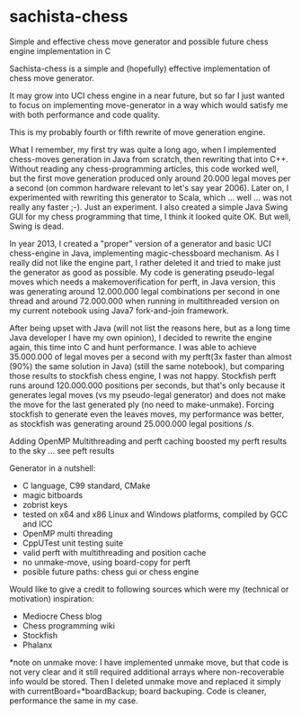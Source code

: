 sachista-chess
==============

Simple and effective chess move generator and possible future chess engine implementation in C

Sachista-chess is a simple and (hopefully) effective implementation of chess move generator.

It may grow into UCI chess engine in a near future, but so far I just wanted to focus 
on implementing move-generator in a way which would satisfy me with both performance and code quality.

This is my probably fourth or fifth rewrite of move generation engine.

What I remember, my first try was quite a long ago, when I implemented chess-moves generation in Java from scratch, 
then rewriting that into C++. Without reading any chess-programming articles, this code worked well, 
but the first move generation produced only around 20.000 legal moves per a second 
(on common hardware relevant to let's say year 2006). 
Later on, I experimented with rewriting this generator to Scala, which ... well ... was not really any faster ;-). 
Just an experiment. I also created a simple Java Swing GUI for my chess programming that time, 
I think it looked quite OK. But well, Swing is dead.

In year 2013, I created a "proper" version of a generator and basic UCI chess-engine in Java, 
implementing magic-chessboard mechanism. As I really did not like the engine part, 
I rather deleted it and tried to make just the generator as good as possible. 
My code is generating pseudo-legal moves which needs a makemoverification for perft, in Java version, 
this was generating around 12.000.000 legal combinations per second in one thread and around 72.000.000 
when running in multithreaded version on my current notebook using Java7 fork-and-join framework.

After being upset with Java (will not list the reasons here, but as a long time Java developer 
I have my own opinion), I decided to rewrite the engine again, this time into C and hunt performance. 
I was able to achieve 35.000.000 of legal moves per a second with my perft(3x faster than almost (90%) the same 
solution in Java) (still the same notebook), but comparing those results to stockfish chess engine, I was not happy. 
Stockfish perft runs around 120.000.000 positions per seconds, but that's only because it generates legal moves 
(vs my pseudo-legal generator) and does not make the move for the last generated ply (no need to make-unmake).
Forcing stockfish to generate even the leaves moves, my performance was better, as stockfish was generating around 
25.000.000 legal positions /s.

Adding OpenMP Multithreading and perft caching boosted my perft results to the sky ... see peft results

Generator in a nutshell:

- C language, C99 standard, CMake
- magic bitboards
- zobrist keys
- tested on x64 and x86 Linux and Windows platforms, compiled by GCC and ICC
- OpenMP multi threading
- CppUTest unit testing suite
- valid perft with multithreading and position cache
- no unmake-move, using board-copy for perft
- posible future paths: chess gui or chess engine


Would like to give a credit to following sources which were my (technical or motivation) inspiration:

- Mediocre Chess blog
- Chess programming wiki
- Stockfish
- Phalanx

*note on unmake move: I have implemented unmake move, but that code is not very clear and it still required 
additional arrays where non-recoverable info would be stored. 
Then I deleted unmake move and replaced it simply with currentBoard=*boardBackup; board backuping. 
Code is cleaner, performance the same in my case.
